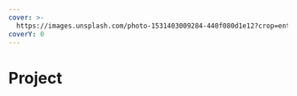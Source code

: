 ```yaml
---
cover: >-
  https://images.unsplash.com/photo-1531403009284-440f080d1e12?crop=entropy&cs=tinysrgb&fm=jpg&ixid=MnwxOTcwMjR8MHwxfHNlYXJjaHwzfHxwcm9qZWN0fGVufDB8fHx8MTY2ODgzOTA4MQ&ixlib=rb-4.0.3&q=80
coverY: 0
---
```


# Project

